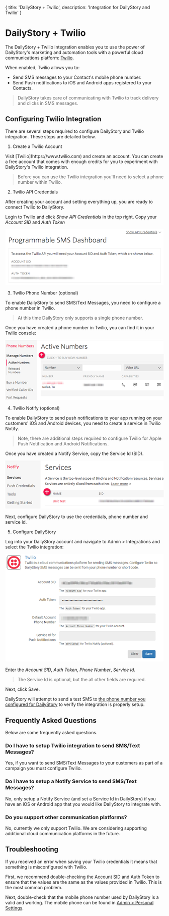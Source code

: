 {
	title: 'DailyStory + Twilio',
	description: 'Integration for DailyStory and Twilio'
}
# DailyStory + Twilio
The DailyStory + Twilio integration enables you to use the power of DailyStory's marketing and automation tools with a powerful cloud communications platform: [Twilio](https://www.twilio.com/).

When enabled, Twilio allows you to: 
* Send SMS messages to your Contact's mobile phone number.
* Send Push notifications to iOS and Android apps registered to your Contacts.
	
> DailyStory takes care of communicating with Twilio to track delivery and clicks in SMS messages.

## Configuring Twilio Integration
There are several steps required to configure DailyStory and Twilio integration. These steps are detailed below.

<ol class="step"><li value="1">Create a Twilio Account</li></ol>
Visit [Twilio](https://www.twilio.com) and create an account. You can create a free account that comes with enough credits for you to experiment with DailyStory's Twilio integration.

> Before you can use the Twilio integration you'll need to select a phone number within Twilio.

<ol class="step"><li value="2">Twilio API Credentials</li></ol>
After creating your account and setting everything up, you are ready to connect Twilio to DailyStory.

Login to Twilio and click *Show API Credentials* in the top right. Copy your *Account SID* and *Auth Token*

![DailyStory + Twilio API Credentials](/articles/integrations/twilio-01.png "DailyStory + Twilio API Keys")

<ol class="step"><li value="3">Twilio Phone Number (optional)</li></ol>

To enable DailyStory to send SMS/Text Messages, you need to configure a phone number in Twilio.

> At this time DailyStory only supports a single phone number.

Once you have created a phone number in Twilio, you can find it in your Twilio console:

![Twilio Phone Number](/articles/integrations/twilio-02.png "Twilio Phone Number")

<ol class="step"><li value="4">Twilio Notify (optional)</li></ol>

To enable DailyStory to send push notifications to your app running on your customers' iOS and Android devices, you need to create a service in Twilio Notify.

> Note, there are additional steps required to configure Twilio for Apple Push Notification and Android Notifications.

Once you have created a Notify Service, copy the Service Id (SID).

![Twilio Service Id](/articles/integrations/twilio-03.png "Twilio Service Id")

Next, configure DailyStory to use the credentials, phone number and service id.

<ol class="step"><li value="5">Configure DailyStory</li></ol>
Log into your DailyStory account and navigate to Admin > Integrations and select the Twilio integration:

![DailyStory + Twilio](/articles/integrations/twilio-04.png "DailyStory + Twilio")

Enter the *Account SID*, *Auth Token*, *Phone Number*, *Service Id*.

> The Service Id is optional, but the all other fields are required.

Next, click Save.

DailyStory will attempt to send a test SMS to [the phone number you configured for DailyStory](/account/personal-settings) to verify the integration is properly setup.

## Frequently Asked Questions
Below are some frequently asked questions.

### Do I have to setup Twilio integration to send SMS/Text Messages?
Yes, if you want to send SMS/Text Messages to your customers as part of a campaign you must configure Twilio.

### Do I have to setup a Notify Service to send SMS/Text Messages?
No, only setup a Notify Service (and set a Service Id in DailyStory) if you have an iOS or Android app that you would like DailyStory to integrate with.

### Do you support other communication platforms?
No, currently we only support Twilio. We are considering supporting additional cloud communication platforms in the future.

## Troubleshooting
If you received an error when saving your Twilio credentials it means that something is misconfigured with Twilio. 

First, we recommend double-checking the Account SID and Auth Token to ensure that the values are the same as the values provided in Twilio. This is the most common problem.

Next, double-check that the mobile phone number used by DailyStory is a valid and working. The mobile phone can be found in [Admin > Personal Settings](/account/personal-settings). 
